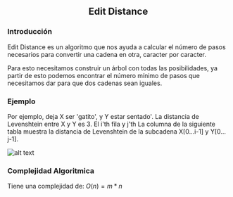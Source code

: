 <div align="center">
  
  ## Edit Distance
 
</div>

### Introducción

Edit Distance es un algoritmo que nos ayuda a calcular el número de pasos necesarios para convertir una cadena en otra, caracter por caracter.

Para esto necesitamos construir un árbol con todas las posibilidades, ya partir de esto podemos encontrar el número mínimo de pasos que necesitamos dar para que dos cadenas sean iguales.

### Ejemplo

Por ejemplo, deja X ser 'gatito', y Y estar sentado'. La distancia de Levenshtein entre X y Y es 3. El i'th fila y j'th La columna de la siguiente tabla muestra la distancia de Levenshtein de la subcadena X[0…i-1] y Y[0…j-1].

![alt text](https://www.techiedelight.com/wp-content/uploads/Edit-Distance.png)

 ### Complejidad Algoritmica

Tiene una complejidad de: $O(n)=m*n$

 

</div>

